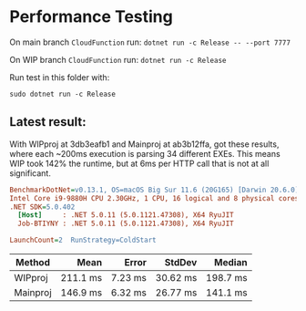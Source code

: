 # Performance Testing

On main branch `CloudFunction` run: `dotnet run -c Release -- --port 7777`

On WIP branch `CloudFunction`  run: `dotnet run -c Release`

Run test in this folder with:

    sudo dotnet run -c Release

## Latest result:

With WIPproj at 3db3eafb1 and Mainproj at ab3b12ffa, got these results, where each ~200ms execution is parsing 34 different EXEs. This means WIP took 142% the runtime, but at 6ms per HTTP call that is not at all significant.

``` ini
BenchmarkDotNet=v0.13.1, OS=macOS Big Sur 11.6 (20G165) [Darwin 20.6.0]
Intel Core i9-9880H CPU 2.30GHz, 1 CPU, 16 logical and 8 physical cores
.NET SDK=5.0.402
  [Host]     : .NET 5.0.11 (5.0.1121.47308), X64 RyuJIT
  Job-BTIYNY : .NET 5.0.11 (5.0.1121.47308), X64 RyuJIT

LaunchCount=2  RunStrategy=ColdStart  
```
|   Method |     Mean |   Error |   StdDev |   Median |
|--------- |---------:|--------:|---------:|---------:|
|  WIPproj | 211.1 ms | 7.23 ms | 30.62 ms | 198.7 ms |
| Mainproj | 146.9 ms | 6.32 ms | 26.77 ms | 141.1 ms |
